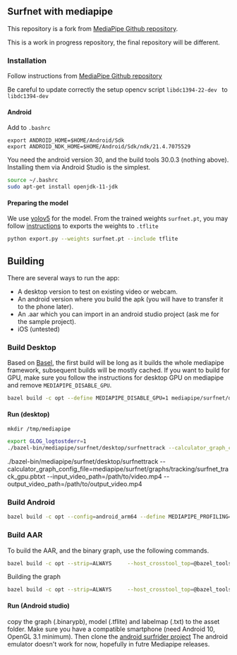 ## Surfnet with mediapipe

This repository is a fork from [MediaPipe Github repository](https://github.com/google/mediapipe).

This is a work in progress repository, the final repository will be different.

### Installation

Follow instructions from [MediaPipe Github repository](https://github.com/google/mediapipe)

Be careful to update correctly the setup opencv script
```libdc1394-22-dev ``` to ```libdc1394-dev```

#### Android

Add to `.bashrc`
```
export ANDROID_HOME=$HOME/Android/Sdk
export ANDROID_NDK_HOME=$HOME/Android/Sdk/ndk/21.4.7075529
```

You need the android version 30, and the build tools 30.0.3 (nothing above). Installing them via Android Studio is the simplest.

```sh
source ~/.bashrc
sudo apt-get install openjdk-11-jdk
```

#### Preparing the model

We use [yolov5](https://github.com/ultralytics/yolov5) for the model. From the trained weights `surfnet.pt`, you may follow [instructions](https://github.com/ultralytics/yolov5/issues/251) to exports the weights to `.tflite`

```sh
python export.py --weights surfnet.pt --include tflite
```

## Building 

There are several ways to run the app:
- A desktop version to test on existing video or webcam.
- An android version where you build the apk (you will have to transfer it to the phone later).
- An .aar which you can import in an android studio project (ask me for the sample project).
- iOS (untested)

### Build Desktop

Based on [Basel](https://bazel.build/), the first build will be long as it builds the whole mediapipe framework, subsequent builds will be mostly cached. If you want to build for GPU, make sure you follow the instructions for desktop GPU on mediapipe and remove `MEDIAPIPE_DISABLE_GPU`.

```sh
bazel build -c opt --define MEDIAPIPE_DISABLE_GPU=1 mediapipe/surfnet/desktop:surfnettrack
```

#### Run (desktop)

```mkdir /tmp/mediapipe```

```sh
export GLOG_logtostderr=1
./bazel-bin/mediapipe/surfnet/desktop/surfnettrack --calculator_graph_config_file=mediapipe/surfnet/graphs/surfnet_track_gpu.pbtxt
``` 

./bazel-bin/mediapipe/surfnet/desktop/surfnettrack --calculator_graph_config_file=mediapipe/surfnet/graphs/tracking/surfnet_track_gpu.pbtxt --input_video_path=/path/to/video.mp4 --output_video_path=/path/to/output_video.mp4

### Build Android

```sh
bazel build -c opt --config=android_arm64 --define MEDIAPIPE_PROFILING=1 --linkopt="-s" mediapipe/surfnet/android/src/java/com/google/mediapipe/apps/surfnetmobile:surfnetmobile
```

### Build AAR

To build the AAR, and the binary graph, use the following commands.

```sh
bazel build -c opt --strip=ALWAYS     --host_crosstool_top=@bazel_tools//tools/cpp:toolchain     --fat_apk_cpu=arm64-v8a     --legacy_whole_archive=0     --features=-legacy_whole_archive     --copt=-fvisibility=hidden     --copt=-ffunction-sections     --copt=-fdata-sections     --copt=-fstack-protector     --copt=-Oz     --copt=-fomit-frame-pointer     --copt=-DABSL_MIN_LOG_LEVEL=2     --copt -DMESA_EGL_NO_X11_HEADERS --copt -DEGL_NO_X11 --linkopt=-Wl,--gc-sections,--strip-all     mediapipe/surfnet/android/src/java/com/google/mediapipe/apps/surfnetaar:surfnettrack
```

Building the graph
```sh
bazel build -c opt --strip=ALWAYS     --host_crosstool_top=@bazel_tools//tools/cpp:toolchain     --fat_apk_cpu=arm64-v8a     --legacy_whole_archive=0     --features=-legacy_whole_archive     --copt=-fvisibility=hidden     --copt=-ffunction-sections     --copt=-fdata-sections     --copt=-fstack-protector     --copt=-Oz     --copt=-fomit-frame-pointer     --copt=-DABSL_MIN_LOG_LEVEL=2     --copt -DMESA_EGL_NO_X11_HEADERS --copt -DEGL_NO_X11 --linkopt=-Wl,--gc-sections,--strip-all mediapipe/surfnet/graphs/tracking:surfnet_track_graph
```

#### Run (Android studio)

copy the graph (.binarypb), model (.tflite) and labelmap (.txt) to the asset folder.
Make sure you have a compatible smartphone (need Android 10, OpenGL 3.1 minimum).
Then clone the [android surfrider project](https://github.com/naia-science/surfnet_android)
The android emulator doesn't work for now, hopefully in futre Mediapipe releases.